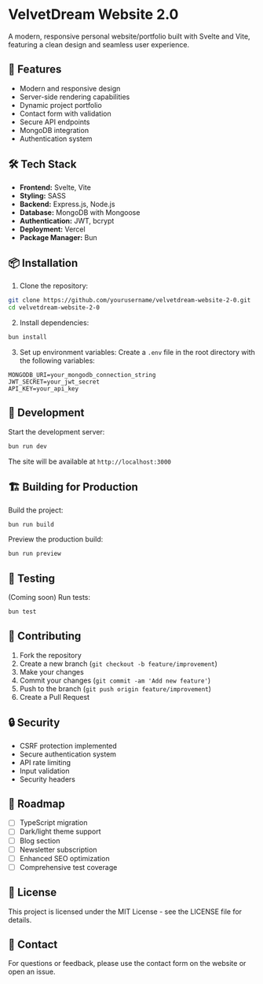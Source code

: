# VelvetDream Website 2.0

A modern, responsive personal website/portfolio built with Svelte and Vite, featuring a clean design and seamless user experience.

## 🚀 Features

- Modern and responsive design
- Server-side rendering capabilities
- Dynamic project portfolio
- Contact form with validation
- Secure API endpoints
- MongoDB integration
- Authentication system

## 🛠️ Tech Stack

- **Frontend:** Svelte, Vite
- **Styling:** SASS
- **Backend:** Express.js, Node.js
- **Database:** MongoDB with Mongoose
- **Authentication:** JWT, bcrypt
- **Deployment:** Vercel
- **Package Manager:** Bun

## 📦 Installation

1. Clone the repository:
```bash
git clone https://github.com/yourusername/velvetdream-website-2-0.git
cd velvetdream-website-2-0
```

2. Install dependencies:
```bash
bun install
```

3. Set up environment variables:
Create a `.env` file in the root directory with the following variables:
```env
MONGODB_URI=your_mongodb_connection_string
JWT_SECRET=your_jwt_secret
API_KEY=your_api_key
```

## 🚀 Development

Start the development server:
```bash
bun run dev
```

The site will be available at `http://localhost:3000`

## 🏗️ Building for Production

Build the project:
```bash
bun run build
```

Preview the production build:
```bash
bun run preview
```

## 🧪 Testing

(Coming soon) Run tests:
```bash
bun test
```

## 📝 Contributing

1. Fork the repository
2. Create a new branch (`git checkout -b feature/improvement`)
3. Make your changes
4. Commit your changes (`git commit -am 'Add new feature'`)
5. Push to the branch (`git push origin feature/improvement`)
6. Create a Pull Request

## 🔒 Security

- CSRF protection implemented
- Secure authentication system
- API rate limiting
- Input validation
- Security headers

## 🎯 Roadmap

- [ ] TypeScript migration
- [ ] Dark/light theme support
- [ ] Blog section
- [ ] Newsletter subscription
- [ ] Enhanced SEO optimization
- [ ] Comprehensive test coverage

## 📄 License

This project is licensed under the MIT License - see the LICENSE file for details.

## 🤝 Contact

For questions or feedback, please use the contact form on the website or open an issue.
